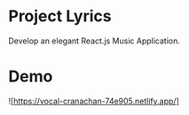 # Project Lyrics

Develop an elegant React.js Music Application. 

# Demo
![https://vocal-cranachan-74e905.netlify.app/]
